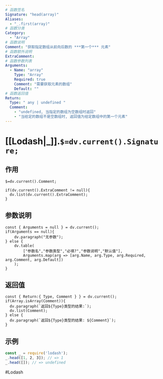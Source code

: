 ```yaml
---
# 函数签名
Signature: "head(array)"
Aliases: 
  - "_.first(array)"
# 函数分类
Category:
  - "Array"
# 函数说明
Comment: "获取指定数组从前向后数的 ***第一个*** 元素"
# 函数额外说明
ExtraComment:
# 函数参数列表
Arguments:
  - Name: "array"
    Type: "Array"
    Required: true
    Comment: "需要获取元素的数组"
    Default: ""
# 函数返回值
Return:
  Type: " any | undefined "
  Comment: 
    - "undefined, 当指定的数组为空数组时返回"
    - "当给定的数组不是空数组时, 返回值为给定数组中的第一个元素"
---
```

# [[Lodash|_]].`$=dv.current().Signature;`
## 作用

`$=dv.current().Comment;`

```dataviewjs
if(dv.current().ExtraComment != null){
  dv.list(dv.current().ExtraComment);
}
```

## 参数说明
```dataviewjs
const { Arguments = null } = dv.current();
if(Arguments == null){
	dv.paragraph("无参数");
} else {
	dv.table(
		["参数名","参数类型","必填?","参数说明","默认值"],
		Arguments.map(arg => [arg.Name, arg.Type, arg.Required, arg.Comment, arg.Default])
	);
}
```

## 返回值
```dataviewjs
const { Return:{ Type, Comment } } = dv.current();
if(Array.isArray(Comment)){
  dv.paragraph(`返回${Type}类型的结果:`);
  dv.list(Comment);
} else {
  dv.paragraph(`返回${Type}类型的结果: ${Comment}`);
}
```

## 示例
```javascript
const _ = require('lodash');
_.head([1, 2, 3]); // => 1
_.head([]); // => undefined
```

#Lodash 